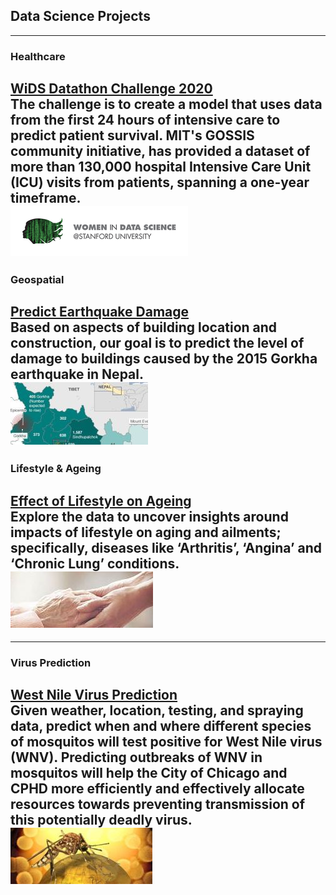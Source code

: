## Data Science Projects
---
### Healthcare
[WiDS Datathon Challenge 2020](https://github.com/Reshma-34/WiDS-Datathon-2020)
<br>
The challenge is to create a model that uses data from the first 24 hours of intensive care to predict patient survival. MIT's GOSSIS community initiative, has provided a dataset of more than 130,000 hospital Intensive Care Unit (ICU) visits from patients, spanning a one-year timeframe.
<br>
<img src="images/wids.png?raw=false width=200 height=100"/>
<br>
---
### Geospatial
[Predict Earthquake Damage](https://github.com/Reshma-34/Nepal-Earthquake-Damage)
<br>
Based on aspects of building location and construction, our goal is to predict the level of damage to buildings caused by the 2015 Gorkha earthquake in Nepal.
<br>
<img src="images/nepal_3.jpg?raw=false"/>
<br>
---

### Lifestyle & Ageing
[Effect of Lifestyle on Ageing](https://github.com/Reshma-34/Effect-of-Lifestyle-OnAgeing)
<br>
Explore the data to uncover insights around impacts of lifestyle on aging and ailments; specifically, diseases like ‘Arthritis’, ‘Angina’ and ‘Chronic Lung’ conditions. 
<br>
<img src="images/ageing.jpg?raw=true"/>
<br>
---

---

### Virus Prediction
[West Nile Virus Prediction](https://github.com/Reshma-34/West-Nile-Virus-Prediction)
<br>
Given weather, location, testing, and spraying data, predict when and where different species of mosquitos will test positive for West Nile virus (WNV). Predicting outbreaks of WNV in mosquitos will help the City of Chicago and CPHD more efficiently and effectively allocate resources towards preventing transmission of this potentially deadly virus. 
<br>
<img src="images/wnv.jpg?raw=true"/>
<br>
---
